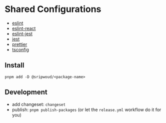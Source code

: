 # Shared Configurations

- [eslint](./packages/eslint)
- [eslint-react](./packages/eslint-react)
- [eslint-jest](./packages/eslint-jest)
- [jest](./packages/jest)
- [prettier](./packages/prettier)
- [tsconfig](./packages/tsconfig)

## Install

```shell
pnpm add -D @sripwoud/<package-name>
```

## Development

- add changeset: `changeset`
- publish: `pnpm publish-packages` (or let the `release.yml` workflow do it for you)
